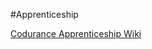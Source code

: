 #Apprenticeship

[Codurance Apprenticeship Wiki](https://github.com/tomspencerlondon/codurance-apprenticeship-apprenticeship-wiki/wiki)
